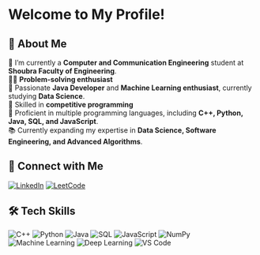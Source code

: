 # Welcome to My Profile!  

## 🚀 About Me  
🏢 I’m currently a **Computer and Communication Engineering** student at **Shoubra Faculty of Engineering**.  
👨‍💻 **Problem-solving enthusiast**  
🧠 Passionate **Java Developer** and **Machine Learning enthusiast**, currently studying **Data Science**.  
🚀 Skilled in **competitive programming**  
💼 Proficient in multiple programming languages, including **C++, Python, Java, SQL, and JavaScript**.  
📚 Currently expanding my expertise in **Data Science, Software Engineering, and Advanced Algorithms**.  

## 🔗 Connect with Me  
[![LinkedIn](https://img.shields.io/badge/LinkedIn-blue?style=for-the-badge&logo=linkedin)](http://linkedin.com/in/mohamed-toukhy-628a2927b) [![LeetCode](https://img.shields.io/badge/LeetCode-orange?style=for-the-badge&logo=leetcode)](https://leetcode.com/u/mohameddawam/)  
## 🛠 Tech Skills  
![C++](https://img.shields.io/badge/-C++-blue?style=flat-square&logo=c%2B%2B) ![Python](https://img.shields.io/badge/-Python-yellow?style=flat-square&logo=python) ![Java](https://img.shields.io/badge/-Java-red?style=flat-square&logo=java) ![SQL](https://img.shields.io/badge/-SQL-lightgrey?style=flat-square&logo=sqlite) ![JavaScript](https://img.shields.io/badge/-JavaScript-yellow?style=flat-square&logo=javascript) ![NumPy](https://img.shields.io/badge/-NumPy-blue?style=flat-square&logo=numpy) ![Machine Learning](https://img.shields.io/badge/-Machine%20Learning-green?style=flat-square&logo=machine-learning) ![Deep Learning](https://img.shields.io/badge/-Deep%20Learning-purple?style=flat-square&logo=deep-learning) ![VS Code](https://img.shields.io/badge/-VS%20Code-blue?style=flat-square&logo=visual-studio-code)
